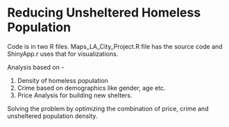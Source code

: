 # Reducing Unsheltered Homeless Population

Code is in two R files. Maps_LA_City_Project.R file has the source code and ShinyApp.r uses that for visualizations. 

Analysis based on -

1. Density of homeless population
2. Crime based on demographics like gender, age etc. 
3. Price Analysis for building new shelters. 

Solving the problem by optimizing the combination of price, crime and unsheltered population density. 
